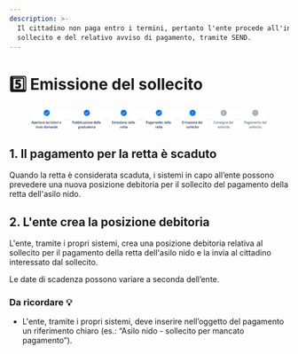 ```yaml
---
description: >-
  Il cittadino non paga entro i termini, pertanto l'ente procede all'invio del
  sollecito e del relativo avviso di pagamento, tramite SEND.
---
```


# 5️⃣ Emissione del sollecito

<figure><img src=".gitbook/assets/Stepper_5.png" alt=""><figcaption></figcaption></figure>

## 1. Il pagamento per la retta è scaduto

Quando la retta è considerata scaduta, i sistemi in capo all’ente possono prevedere una nuova posizione debitoria per il sollecito del pagamento della retta dell'asilo nido.

## 2. L'ente crea la posizione debitoria

L'ente, tramite i propri sistemi, crea una posizione debitoria relativa al sollecito per il pagamento della retta dell'asilo nido e la invia al cittadino interessato dal sollecito.

Le date di scadenza possono variare a seconda dell’ente.

### Da ricordare 💡&#x20;

* L'ente, tramite i propri sistemi, deve inserire nell’oggetto del pagamento un riferimento chiaro (es.: “Asilo nido - sollecito per mancato pagamento”).
